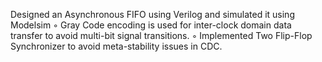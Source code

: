 Designed an Asynchronous FIFO using Verilog and simulated it using Modelsim
◦ Gray Code encoding is used for inter-clock domain data transfer to avoid multi-bit signal transitions.
◦ Implemented Two Flip-Flop Synchronizer to avoid meta-stability issues in CDC.
